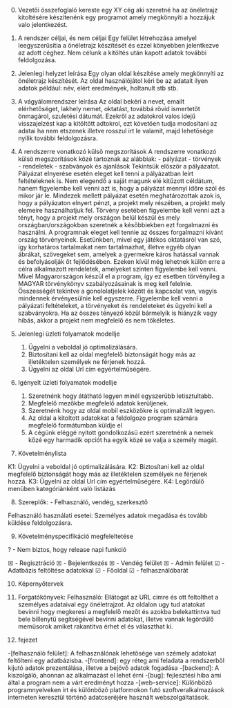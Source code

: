 0. Vezetői összefoglaló
kereste egy XY cég aki szeretné ha az önéletrajz kitoltésére készítenénk egy programot amely megkönnyíti a hozzájuk valo jelentkezést.

1. A rendszer céljai, és nem céljai
Egy felület létrehozása amelyel leegyszerűsítia a önéletrajz készítését és ezzel könyebben jelentkezve az adott céghez. Nem célunk a kitöltés után kapott adatok további feldolgozása.

2. Jelenlegi helyzet leírása
Egy olyan oldal készítése amely megkönnyíti az önéletrajz készítését.
Az oldal használójátol kéri be az adatait ilyen adatok például: név, elért eredmények, holtanult stb stb.

3. A vágyálomrendszer leírása
Az oldal bekéri a nevet, emailt elérhetőséget, lakhely nemet, oktatást, továbbá rövid ismertetőt önmagárol, szuletési dátumát. Ezekről az adatokrol valos idejű visszajelzést kap a kitöltött adtokrol,
ezt követöen tudja modosítani az adatai ha nem etszenek illetve rosszul irt le valamit, majd lehetősége nyilik további feldolgozásra.

4. A rendszerre vonatkozó külsõ megszorítások
A rendszerre vonatkozó külsö megszorítások közé tartoznak az alábbiak: - pályázat - törvények - rendeletek - szabványok és ajanlások Tekintsük először a pályázatot. Pályázat elnyerése esetén eleget kell tenni a pályázatban leírt feltételeknek is. Nem elegendő a saját magunk elé kitűzott céldátum, hanem figyelembe kell venni azt is, hogy a pályázat mennyi időre szól és mikor jár le. Mindezek mellett pályázat esetén meghatározottak azok is, hogy a pályázaton elnyert pénzt, a projekt mely részében, a projekt mely elemeire használhatjuk fel. Törvény esetében figyelembe kell venni azt a tényt, hogy a projekt mely országon belül készül és mely országban/országokban szeretnék a későbbiekben ezt forgalmazni és használni. A programnak eleget kell tennie az összes forgalmazni kívánt ország törvényeinek. Esetünkben, mivel egy játékos oktatásról van szó, így korhatáros tartalmakat nem tartalmazhat, illetve egyéb olyan ábrákat, szövegeket sem, amelyek a gyermekre káros hatással vannak és befolyásolják őt fejlődésében. Ezeken kívül még lehetnek külön erre a célra alkalmazott rendeletek, amelyeket szinten figyelembe kell venni. Mivel Magyarországon készül el a program, így ez esetben törvényileg a MAGYAR törvénykönyv szabályozásainak is meg kell felelnie. Összességét tekintve a gonololatjelek között és kapcsolat van, vagyis mindennek érvényesülnie kell egyszerre. Figyelembe kell venni a pályázati feltételeket, a törvényeket és rendeleteket és ügyelni kell a szabványokra. Ha az összes tényező közül bármelyik is hiányzik vagy hibás, akkor a projekt nem megfelelő és nem tökéletes.

5. Jelenlegi üzleti folyamatok modellje

 	1. Ügyelni a veboldal jó optimalizálására.
 	2. Biztosítani kell az oldal megfelelő biztonságát hogy más az illetéktelen személyek ne férjenek hozzá.
 	3. Ügyelni az oldal Url cím egyértelműségére.

6. Igényelt üzleti folyamatok modellje
	
	1. Szeretnénk hogy átátható legyen minél egyszerübb letisztultabb.
	2. Megfelelő mezőkbe megfelelő adatok kerüljenek.
	3. Szeretnénk hogy az oldal mobil eszközökre is optimalizált legyen.
	4. Az oldal a kitoltott adatokkat a feldolgozo program számára megfelelő formátumban küldje el
	5. A cégünk eléggé nyitott gondolkozásü ezért szeretnénk a nemek kőzé egy harmadik opciót ha egyik közé se valja a személy magát.

7. Követelménylista

K1: Ügyelni a veboldal jó optimalizálására.
K2: Biztosítani kell az oldal megfelelő biztonságát hogy más az illetéktelen személyek ne férjenek hozzá.
K3: Ügyelni az oldal Url cím egyértelműségére.
K4: Legördülő menüben kategóriánként való listázás

8. Szereplők: - Felhasználó, vendég, szerkesztő

Felhasználó használati esetei: Személyes adatok megadása és tovább küldése feldolgozásra.

9. Követelményspecifikáció megfeleltetése

? - Nem biztos, hogy release napi funkció

☒ - Regisztráció
☒ - Bejelentkezés
☒ - Vendég felület
☒ - Admin felület
☑ - Adatbázis feltöltése adatokkal
☑ - Főoldal
☑ - felhasználóbarát

10. Képernyőtervek

11. Forgatókönyvek:
Felhasználó: Ellátogat az URL cimre és ott feltolthet a személyes adataival egy önéletrajzot.
Az oldalon ugy tud atatokat bevinni hogy megkeresi a megfelelő mezőt és azokba belekattintva tud bele billenytű segítségével bevinni adatokat, illetve vannak legördülő memüsorok amiket rakantitva érhet el és választhat ki.

12. fejezet

-[felhasználó felület]: A felhasználónak lehetősége van szémely adatokat feltölteni egy adatbázisba.
-[frontend]:  egy réteg ami feladata a rendszerbõl kijutó adatok prezentálása, illetve a bejövõ adatok fogadása
-[backend]: A kiszolgáló, ahonnan az alkalmazást el lehet érni 
-[bug]: fejlesztési hiba ami által a program nem a várt eredményt hozza 
-[web-service]: Különbözõ programnyelveken írt és különbözõ platformokon futó szoftveralkalmazások interneten keresztül történõ adatcseréjére használt webszolgáltatások.